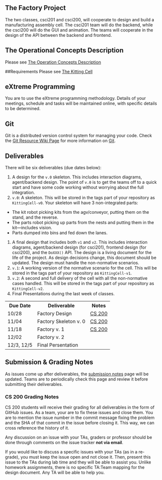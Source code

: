 ## The Factory Project
The two classes, csci201 and csci200, will cooperate to design and build a manufacturing assembly cell. The csci201 team will do the backend, while the csci200 will do the GUI and animation. The teams will cooperate in the design of the API between the backend and frontend.

## The Operational Concepts Description
Please see [The Operation Concepts Description](Operational-Concepts-Description.md)

##Requirements
Please see [The Kitting Cell](The-Kitting-Cell.md)

## eXtreme Programming
You are to use the eXtreme programming methodology. Details of your meetings, schedule and tasks will be maintained online, with specific details to be determined.

## Git
Git is a distributed version control system for managing your code. Check the [Git Resource Wiki Page](Git-Resource.md) for more information on [Git](http://git-scm.com/).

## Deliverables
There will be six deliverables (due dates below):

1. A design for the `v.0` skeleton. This includes interaction diagrams, agent/backend design. The point of `v.0` is to get the teams off to a quick start and have some code working without worrying about the full integration.
1. `v.0`: A skeleton. This will be stored in the tags part of your repository as `KittingCell-v0`. Your skeleton will have 3 non-integrated parts:
  + The kit robot picking kits from the agv/conveyor, putting them on the stand, and the reverse.
  + The parts robot picking up parts from the nests and putting them in the kit—includes vision.
  + Parts dumped into bins and fed down the lanes.
1. A final design that includes both `v1` and `v2`. This includes interaction diagrams, agent/backend design (for csci201), frontend design (for csci200), and the `DoXXX()` API. The design is a living document for the life of the project. As design decisions change, this document should be updated. The design must handle the non-normative scenarios.
1. `v.1`: A working version of the normative scenario for the cell. This will be stored in the tags part of your repository as `KittingCell-v1`.
1. `v.2`: A second and full delivery of the cell with all the non-normative cases handled. This will be stored in the tags part of your repository as `KittingCell-v2`.
1. Final Presentations during the last week of classes.

<table>
    <tr>
        <th>Due Date</th>
        <th>Deliverable</th>
        <th>Notes</th>
    </tr>
    <tr>
        <td>10/28</td>
        <td>Factory Design</td>
        <td><a href="Factory-Design-Course-Notes.md">CS 200</a></td>
    </tr>
    <tr>
        <td>11/04</td>
        <td>Factory Skeleton v. 0</td>
        <td><a href="Factory-Skeleton-v.0-Course-Notes.md">CS 200</a></td>
    </tr>
    <tr>
        <td>11/18</td>
        <td>Factory v. 1</td>
        <td><a href="CS-200-Factory-v1-Grading-Guidelines.md">CS 200</a></td>
    </tr>
    <tr>
        <td>12/02</td>
        <td>Factory v. 2</td>
        <td></td>
    </tr>
    <tr>
        <td>12/3, 12/5</td>
        <td>Final Persentation</td>
        <td></td>
    </tr>
</table>

## Submission & Grading Notes
As issues come up after deliverables, the [submission notes](Submission-Notes.md) page will be updated. Teams are to periodically check this page and review it before submitting their deliverables.

### CS 200 Grading Notes
CS 200 students will receive their grading for all deliverables in the form of GitHub issues. As a team, your are to fix these issues and close them. You are to mention the issue number in the commit message fixing the problem and the SHA of that commit in the issue before closing it. This way, we can cross reference the history of it.

Any discussion on an issue with your TAs, graders or professor should be done through comments on the issue tracker **not via email**.
 
If you would like to discuss a specific issues with your TAs (as in a re-grade), you must keep the issue open and not close it. Then, present this issue to the TAs during lab time and they will be able to assist you. Unlike homework assignments, there is no specific TA:Team mapping for the design document. Any TA will be able to help you.
